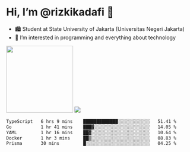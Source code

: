 # Hi, I’m @rizkikadafi 👋
- 🏙 Student at State University of Jakarta (Universitas Negeri Jakarta)
- 👀 I’m interested in programming and everything about technology
<img height="180em" src="https://github-readme-stats.vercel.app/api?username=rizkikadafi&show_icons=true&hide_border=true&&count_private=true&include_all_commits=true" />
<img src="https://github-readme-stats.vercel.app/api/top-langs/?username=rizkikadafi&show_icons=true&hide_border=true&&count_private=true&include_all_commits=true" />

<!--START_SECTION:waka-->

```txt
TypeScript   6 hrs 9 mins    █████████████░░░░░░░░░░░░   51.41 %
Go           1 hr 41 mins    ███▓░░░░░░░░░░░░░░░░░░░░░   14.05 %
YAML         1 hr 16 mins    ██▓░░░░░░░░░░░░░░░░░░░░░░   10.64 %
Docker       1 hr 3 mins     ██▒░░░░░░░░░░░░░░░░░░░░░░   08.83 %
Prisma       30 mins         █░░░░░░░░░░░░░░░░░░░░░░░░   04.25 %
```

<!--END_SECTION:waka-->

<!---
rizkikadafi/rizkikadafi is a ✨ special ✨ repository because its `README.md` (this file) appears on your GitHub profile.
You can click the Preview link to take a look at your changes.
--->
